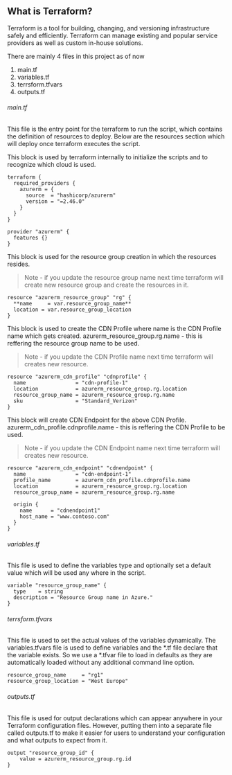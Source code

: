 ## What is Terraform?

Terraform is a tool for building, changing, and versioning infrastructure safely and efficiently. Terraform can manage existing and popular service providers as well as custom in-house solutions.

There are mainly 4 files in this project as of now
1. main.tf
2. variables.tf
3. terrsform.tfvars
4. outputs.tf

###### main.tf

This file is the entry point for the terraform to run the script, which contains the definition of resources to deploy. Below are the resources section which will deploy once terraform executes the script.

This block is used by terraform internally to initialize the scripts and to recognize which cloud is used.

```
terraform {
  required_providers {
    azurerm = {
      source  = "hashicorp/azurerm"
      version = "=2.46.0"
    }
  }
}

provider "azurerm" {
  features {}
}
```

This block is used for the resource group creation in which the resources resides.
> Note - if you update the resource group name next time terraform will create new resource group and create the resources in it.

```
resource "azurerm_resource_group" "rg" {
  **name     = var.resource_group_name**
  location = var.resource_group_location
}
```

This block is used to create the CDN Profile where name is the CDN Profile name which gets created.
azurerm_resource_group.rg.name - this is reffering the resource group name to be used.
> Note - if you update the CDN Profile name next time terraform will creates new resource.

```
resource "azurerm_cdn_profile" "cdnprofile" {
  name                = "cdn-profile-1"
  location            = azurerm_resource_group.rg.location
  resource_group_name = azurerm_resource_group.rg.name
  sku                 = "Standard_Verizon"
}
```

This block will create CDN Endpoint for the above CDN Profile.
azurerm_cdn_profile.cdnprofile.name - this is reffering the CDN Profile to be used.
> Note - if you update the CDN Endpoint name next time terraform will creates new resource.

```
resource "azurerm_cdn_endpoint" "cdnendpoint" {
  name                = "cdn-endpoint-1"
  profile_name        = azurerm_cdn_profile.cdnprofile.name
  location            = azurerm_resource_group.rg.location
  resource_group_name = azurerm_resource_group.rg.name

  origin {
    name      = "cdnendpoint1"
    host_name = "www.contoso.com"
  }
}
```

###### variables.tf

This file is used to define the variables type and optionally set a default value which will be used any where in the script.

```
variable "resource_group_name" {
  type    = string
  description = "Resource Group name in Azure."
}
```

###### terrsform.tfvars

This file is used to set the actual values of the variables dynamically. The variables.tfvars file is used to define variables and the *.tf file declare that the variable exists. So we use a *.tfvar file to load in defaults as they are automatically loaded without any additional command line option.

```
resource_group_name     = "rg1"
resource_group_location = "West Europe"
```

###### outputs.tf

This file is used for output declarations which can appear anywhere in your Terraform configuration files. However, putting them into a separate file called outputs.tf to make it easier for users to understand your configuration and what outputs to expect from it.

```
output "resource_group_id" {
    value = azurerm_resource_group.rg.id
}
```
